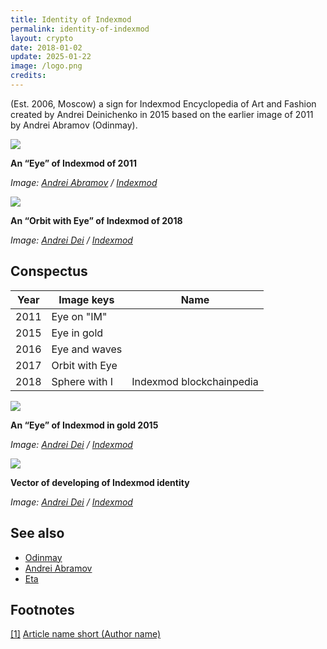 ```yaml
---
title: Identity of Indexmod
permalink: identity-of-indexmod
layout: crypto
date: 2018-01-02
update: 2025-01-22
image: /logo.png
credits:
---
```


(Est. 2006, Moscow) a sign for Indexmod Encyclopedia of Art and Fashion created by Andrei Deinichenko in 2015 based on the earlier image of 2011 by Andrei Abramov (Odinmay).

![](/images/indexmod-2011.png)

**An “Eye” of Indexmod of 2011**

*Image: [Andrei Abramov](abramov-andrei) / [Indexmod](indexmod)*

![](/encyclopedia/images/eye-2018.png)

**An “Orbit with Eye” of Indexmod of 2018**

*Image: [Andrei Dei](dei-andrei) / [Indexmod](indexmod)*

## Conspectus

|Year|Image keys|Name|
|-|-|-|
|2011|Eye on "IM"||
|2015|Eye in gold||
|2016|Eye and waves||
|2017|Orbit with Eye||
|2018|Sphere with I|Indexmod blockchainpedia|

![](/images/eye-gold.png)

**An “Eye” of Indexmod  in gold 2015**

*Image: [Andrei Dei](dei-andrei) / [Indexmod](indexmod)*

![](/images/vector.jpg)

**Vector of developing of Indexmod identity**

*Image: [Andrei Dei](dei-andrei) / [Indexmod](indexmod)*

## See also

+ [Odinmay](odinmay)
+ [Andrei Abramov](abramov-Andrei)
+ [Eta](eta)

## Footnotes

[[1]](#a1) <span id="f1"></span> [Article name short (Author name)](http://example.net/article)
